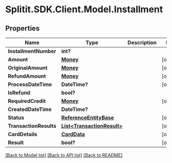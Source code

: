 # Splitit.SDK.Client.Model.Installment
## Properties

Name | Type | Description | Notes
------------ | ------------- | ------------- | -------------
**InstallmentNumber** | **int?** |  | 
**Amount** | [**Money**](Money.md) |  | [optional] 
**OriginalAmount** | [**Money**](Money.md) |  | [optional] 
**RefundAmount** | [**Money**](Money.md) |  | [optional] 
**ProcessDateTime** | **DateTime?** |  | [optional] 
**IsRefund** | **bool?** |  | 
**RequiredCredit** | [**Money**](Money.md) |  | [optional] 
**CreatedDateTime** | **DateTime?** |  | 
**Status** | [**ReferenceEntityBase**](ReferenceEntityBase.md) |  | [optional] 
**TransactionResults** | [**List&lt;TransactionResult&gt;**](TransactionResult.md) |  | [optional] 
**CardDetails** | [**CardData**](CardData.md) |  | [optional] 
**Result** | **bool?** |  | [optional] 

[[Back to Model list]](../README.md#documentation-for-models) [[Back to API list]](../README.md#documentation-for-api-endpoints) [[Back to README]](../README.md)

